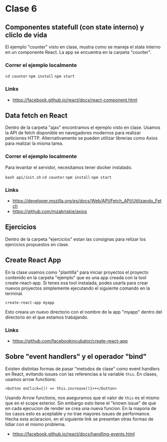 # Clase 6


## Componentes statefull (con state interno) y cliclo de vida

El ejemplo "counter" visto en clase, mustra como se maneja el state interno en un componente React. La app se encuentra en la carpeta "counter".

### Correr el ejemplo localmente

```cd counter```
```npm install```
```npm start```

### Links

- https://facebook.github.io/react/docs/react-component.html


## Data fetch en React

Dentro de la carpeta "ajax" encontramos el ejemplo visto en clase. Usamos la API de fetch disponible en navegadores modernos para realizar peticiones HTTP. Alternativamente se pueden utilizar librerias como Axios para realizar la misma tarea.

### Correr el ejemplo localmente

Para levantar el servidor, necesitamos tener docker instalado.

```bash api/init.sh```
```cd counter```
```npm install```
```npm start```

### Links

- https://developer.mozilla.org/es/docs/Web/API/Fetch_API/Utilizando_Fetch
- https://github.com/mzabriskie/axios


## Ejercicios

Dentro de la carpeta "ejercicios" estan las consignas para relizar los ejercicios propuestos en clase.


## Create React App

En la clase usamos como "plantilla" para iniciar proyectos el proyecto contenido en la carpeta "ejemplo" que es una app creada con la tool create-react-app. Si tenes esa tool instalada, podes usarla para crear nuevos proyectos simplemente ejecutando el siguiente comando en la terminal.

```create-react-app myapp```

Esto creara un nuevo directorio con el nombre de la app "myapp" dentro del directorio en el que estamos trabajando.

### Links

- https://github.com/facebookincubator/create-react-app


## Sobre "event handlers" y el operador "bind"

Existen distintas formas de pasar "metodos de clase" como event handlers en React, evitando issues con las referencias a la variable `this`. En clases, usamos arrow functions:

```
<button onClick={() => this.increase()}>+</button>
```

Usando Arrow functions, nos aseguramos que el valor de `this` es el mismo que en el scope exterior. Sin embargo esto tiene el "known issue" de que en cada ejecucion de render se crea una nueva funcion. En la mayoria de los casos esto es aceptable y no trae mayores issues de performance. Hecha esta aclaracion, en el siguiente link se presentan otras formas de lidiar con el mismo problema.

- https://facebook.github.io/react/docs/handling-events.html

